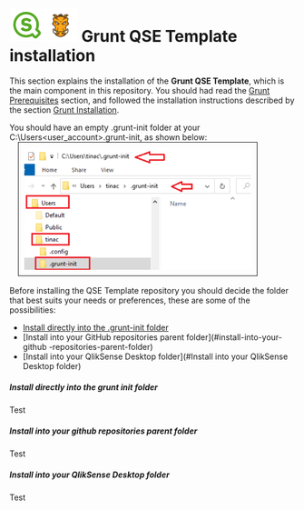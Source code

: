 # <img src="images/qs-logo-01.png" width="60px"><img src="images/grunt-03.png" width="60px"> Grunt QSE Template installation

This section explains the installation of the **Grunt QSE Template**, which is the main component in this repository. You should had read the [Grunt Prerequisites](docs/Grunt-Prerequisites.md) section, and followed the installation instructions described by the section [Grunt Installation](docs/Grunt-Installation.md).

You should have an empty .grunt-init folder at your C:\Users\<user_account>\.grunt-init, as shown below:
<span style="padding:15px;">
<img src="images/grunt-init-folder-01.png" width="400px" style="border:1px solid; padding:10px;"></span>

Before installing the QSE Template repository you should decide the folder that best suits your needs or preferences, these are some of the possibilities:

* [Install directly into the .grunt-init folder](#install-directly-into-the-grunt-init-folder)
* [Install into your GitHub repositories parent folder](#install-into-your-github -repositories-parent-folder)
* [Install into your QlikSense Desktop folder](#Install into your QlikSense Desktop folder)

##### Install directly into the grunt init folder

Test 

##### Install into your github repositories parent folder

Test 

##### Install into your QlikSense Desktop folder

Test

